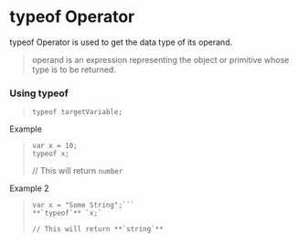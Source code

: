 # typeof Operator

typeof Operator is used to get the data type of its operand.

> operand is an expression representing the object or primitive whose type is to be returned.

### Using typeof
> `typeof targetVariable;`

Example
> ```
> var x = 10;
> typeof x;  
> ```
> // This will return `number`

Example 2
> ```
> var x = "Some String";```
> **`typeof`** `x;`
>   
> // This will return **`string`**
